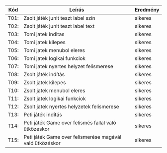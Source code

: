 Kód  |Leírás                                                        |Eredmény
-----|--------------------------------------------------------------|--------
T01: |Zsolt játék junit teszt label szín                            |sikeres
T02: |Zsolt játék junit teszt label text                            |sikeres 
T03: |Tomi jatek inditas                                            |sikeres       
T04: |Tomi jatek kilepes                                            |sikeres       
T05: |Tomi jatek menubol eleres                                     |sikeres       
T06: |Tomi jatek logikai funkciok                                   |sikeres       
T07: |Tomi jatek nyertes helyzet felismerese                        |sikeres
T08: |Zsolt játék indítás                                           |sikeres
T09: |Zsolt jatek kilepes                                           |sikeres       
T10: |Zsolt jatek menubol eleres                                    |sikeres       
T11: |Zsolt jatek logikai funkciok                                  |sikeres       
T12: |Zsolt jatek nyertes helyzetek felismerese                     |sikeres
T13: |Peti játék indítás                                            |sikeres
T14: |Peti játék Game over felismés fallal való ütközéskor          |sikeres       
T15: |Peti játék Game over felismerése magávál való ütközéskor      |sikeres  
